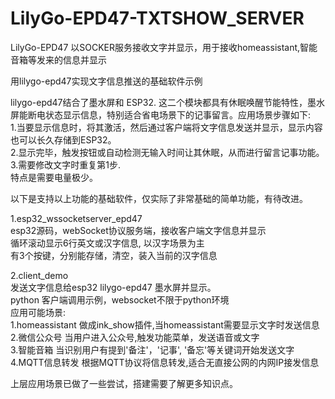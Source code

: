 # LilyGo-EPD47-TXTSHOW_SERVER
LilyGo-EPD47 以SOCKER服务接收文字并显示，用于接收homeassistant,智能音箱等发来的信息并显示

用lilygo-epd47实现文字信息推送的基础软件示例 <br/>

lilygo-epd47结合了墨水屏和 ESP32. 这二个模块都具有休眠唤醒节能特性，墨水屏能断电状态显示信息，特别适合省电场景下的记事留言。应用场景步骤如下: <br/>
1.当要显示信息时，将其激活，然后通过客户端将文字信息发送并显示，显示内容也可以长久存储到ESP32。 <br/>
2.显示完毕，触发按钮或自动检测无输入时间让其休眠，从而进行留言记事功能。 <br/>
3.需要修改文字时重复第1步. <br/>
特点是需要电量极少。 <br/>

以下是支持以上功能的基础软件，仅实际了非常基础的简单功能，有待改进。 <br/>

1.esp32_wssocketserver_epd47    <br/>
   esp32源码，webSocket协议服务端，接收客户端文字信息并显示 <br/>
   循环滚动显示6行英文或汉字信息, 以汉字场景为主 <br/>
   有3个按键，分别能存储，清空，装入当前的汉字信息 <br/>

2.client_demo <br/>
   发送文字信息给esp32 lilygo-epd47 墨水屏并显示。 <br/>
   python 客户端调用示例，websocket不限于python环境 <br/>
   应用可能场景: <br/>
   1.homeassistant 做成ink_show插件,当homeassistant需要显示文字时发送信息 <br/>
   2.微信公众号    当用户进入公众号,触发功能菜单，发送语音或文字 <br/>
   3.智能音箱      当识别用户有提到'备注'，'记事', '备忘'等关键词开始发送文字 <br/>
   4.MQTT信息转发  根据MQTT协议将信息转发,适合无直接公网的内网IP接发信息 <br/>
  
上层应用场景已做了一些尝试，搭建需要了解更多知识点。

